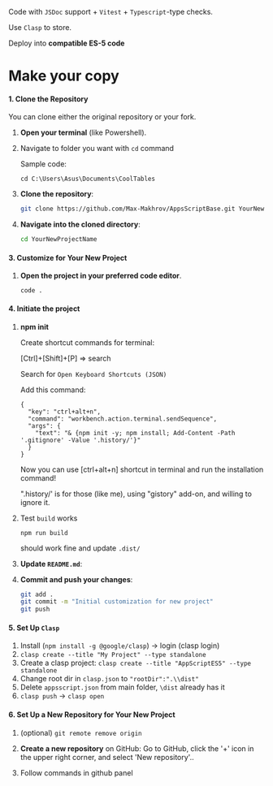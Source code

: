 Code with `JSDoc` support + `Vitest` + `Typescript`-type checks.

Use `Clasp` to store.

Deploy into **compatible ES-5 code**

# Make your copy

#### 1. Clone the Repository
You can clone either the original repository or your fork.

1. **Open your terminal** (like Powershell).
2. Navigate to folder you want with `cd` command
   
    Sample code:

     ```
     cd C:\Users\Asus\Documents\CoolTables
     ```

3. **Clone the repository**:
   ```sh
   git clone https://github.com/Max-Makhrov/AppsScriptBase.git YourNewProjectName
   ```

4. **Navigate into the cloned directory**:
   ```sh
   cd YourNewProjectName
   ```

#### 3. Customize for Your New Project

1. **Open the project in your preferred code editor**.
    
    ```
    code .
    ```

#### 4. Initiate the project

1. **npm init**

    Create shortcut commands for terminal:
    
    [Ctrl]+[Shift]+[P] => search
    
    Search for 
    `
    Open Keyboard Shortcuts (JSON)
    `
    
    Add this command:
    
    ```
    {
      "key": "ctrl+alt+n",
      "command": "workbench.action.terminal.sendSequence",
      "args": {
        "text": "& {npm init -y; npm install; Add-Content -Path '.gitignore' -Value '.history/'}"
      }
    }
    ```

    Now you can use [ctrl+alt+n] shortcut in terminal and run the installation command!
    
    ".history/' is for those (like me), using "gistory" add-on, and willing to ignore it.

2. Test `build` works

    ```
    npm run build
    ```
    should work fine and update `.dist/`

3. **Update `README.md`**:
4. **Commit and push your changes**:
   ```sh
   git add .
   git commit -m "Initial customization for new project"
   git push
   ```

#### 5. Set Up `Clasp`

1. Install (`npm install -g @google/clasp`) → login (clasp login)
2. `clasp create --title "My Project" --type standalone`
3. Create a clasp project: `clasp create --title "AppScriptES5" --type standalone`
4. Change root dir in `clasp.json` to `"rootDir":".\\dist"`
5. Delete `appsscript.json` from main folder, `\dist` already has it
6. `clasp push` → `clasp open`

#### 6. Set Up a New Repository for Your New Project

1. (optional) `git remote remove origin`

2. **Create a new repository** on GitHub:
   Go to GitHub, click the '+' icon in the upper right corner, and select 'New repository'..

3. Follow commands in github panel

